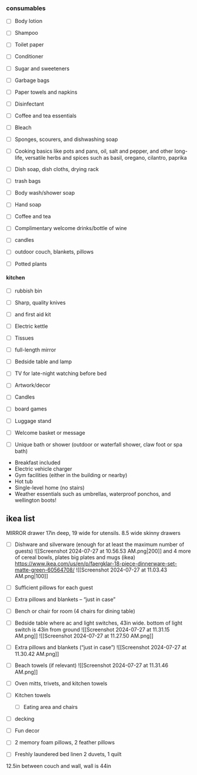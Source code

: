 
### consumables
- [ ] Body lotion
- [ ] Shampoo
- [ ] Toilet paper
- [ ] Conditioner
- [ ] Sugar and sweeteners
- [ ] Garbage bags
- [ ] Paper towels and napkins
- [ ] Disinfectant
- [ ] Coffee and tea essentials
- [ ] Bleach
- [ ] Sponges, scourers, and dishwashing soap
- [ ]  Cooking basics like pots and pans, oil, salt and pepper, and other long-life, versatile herbs and spices such as basil, oregano, cilantro, paprika
- [ ] Dish soap, dish cloths, drying rack
- [ ] trash bags
- [ ] Body wash/shower soap
- [ ] Hand soap
- [ ] Coffee and tea
- [ ] Complimentary welcome drinks/bottle of wine
- [ ] candles


- [ ] outdoor couch, blankets, pillows
- [ ] Potted plants


#### kitchen
- [ ] rubbish bin 
- [ ] Sharp, quality knives





- [ ] and first aid kit
- [ ] Electric kettle



- [ ] Tissues
- [ ] full-length mirror

- [ ] Bedside table and lamp
- [ ] TV for late-night watching before bed

- [ ] Artwork/decor
- [ ] Candles




- [ ] board games
- [ ] Luggage stand
- [ ] Welcome basket or message



- [ ] Unique bath or shower (outdoor or waterfall shower, claw foot or spa bath)

- Breakfast included
- Electric vehicle charger
- Gym facilities (either in the building or nearby)
- Hot tub
 - Single-level home (no stairs)
- Weather essentials such as umbrellas, waterproof ponchos, and wellington boots!


## ikea list
MIRROR
drawer 17in deep, 19 wide for utensils. 8.5 wide skinny drawers
- [ ] Dishware and silverware (enough for at least the maximum number of guests)
![[Screenshot 2024-07-27 at 10.56.53 AM.png|200]]
and 4 more of cereal bowls, plates big plates and mugs (ikea)
https://www.ikea.com/us/en/p/faergklar-18-piece-dinnerware-set-matte-green-60564708/
![[Screenshot 2024-07-27 at 11.03.43 AM.png|100]]
- [ ] Sufficient pillows for each guest
- [ ] Extra pillows and blankets – “just in case”
- [ ] Bench or chair for room (4 chairs for dining table)
- [ ] Bedside table
where ac and light switches, 43in wide. bottom of light switch is 43in from ground
![[Screenshot 2024-07-27 at 11.31.15 AM.png]]
![[Screenshot 2024-07-27 at 11.27.50 AM.png]]
- [ ] Extra pillows and blankets (“just in case”)
![[Screenshot 2024-07-27 at 11.30.42 AM.png]]
- [ ] Beach towels (if relevant)
![[Screenshot 2024-07-27 at 11.31.46 AM.png]]
- [ ] Oven mitts, trivets, and kitchen towels
- [ ] Kitchen towels

	- [ ]  Eating area and chairs
- [ ] decking

- [ ] Fun decor
- [ ] 2 memory foam pillows, 2 feather pillows
- [ ] Freshly laundered bed linen 2 duvets, 1 quilt

12.5in between couch and wall, wall is 44in